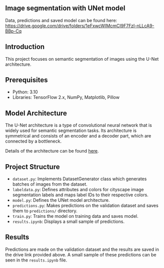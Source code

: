 ## Image segmentation with UNet model

Data, predictions and saved model can be found here: https://drive.google.com/drive/folders/1eFxwcWIMcmCI9F7FzI-nLLcA9-BBp-Cq

## Introduction

This project focuses on semantic segmentation of images using the U-Net architecture.

## Prerequisites

* Python: 3.10
* Libraries: TensorFlow 2.x, NumPy, Matplotlib, Pillow

## Model Architecture

The U-Net architecture is a type of convolutional neural network that is widely used for semantic segmentation tasks. Its architecture is symmetrical and consists of an encoder and a decoder part, which are connected by a bottleneck.

Details of the architecture can be found [here](https://arxiv.org/abs/1505.04597).

## Project Structure

* `dataset.py`: Implements DatasetGenerator class which generates batches of images from the dataset.
* `labeldata.py`: Defines attributes and colors for cityscape image segmentation labels and maps label IDs to their respective colors.
* `model.py`: Defines the UNet model architecture.
* `predictions.py`: Makes predictions on the validation dataset and saves them to `predictions/` directory.
* `train.py`: Trains the model on training data and saves model.
* `results.ipynb`: Displays a small sample of predictions.


## Results

Predictions are made on the validation dataset and the results are saved in the drive link provided above. A small sample of these predictions can be seen in the `results.ipynb` file.

